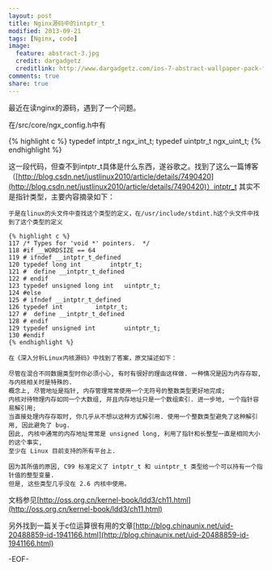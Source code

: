 ```yaml
---
layout: post
title: Nginx源码中的intptr_t
modified: 2013-09-21
tags: [Nginx, code]
image:
  feature: abstract-3.jpg
  credit: dargadgetz
  creditlink: http://www.dargadgetz.com/ios-7-abstract-wallpaper-pack-for-iphone-5-and-ipod-touch-retina/
comments: true
share: true
---
```


最近在读nginx的源码，遇到了一个问题。

在/src/core/ngx_config.h中有

{% highlight c %}
typedef intptr_t ngx_int_t;
typedef uintptr_t ngx_uint_t;
{% endhighlight %}

这一段代码，但查不到intptr_t具体是什么东西，遂谷歌之。找到了这么一篇博客（[http://blog.csdn.net/justlinux2010/article/details/7490420](http://blog.csdn.net/justlinux2010/article/details/7490420)）intptr_t 其实不是指针类型，主要内容摘录如下：

    于是在linux的头文件中查找这个类型的定义，在/usr/include/stdint.h这个头文件中找到了这个类型的定义

    {% highlight c %}
    117 /* Types for 'void *' pointers.  */  
    118 #if __WORDSIZE == 64  
    119 # ifndef __intptr_t_defined  
    120 typedef long int        intptr_t;  
    121 #  define __intptr_t_defined  
    122 # endif  
    123 typedef unsigned long int   uintptr_t;  
    124 #else  
    125 # ifndef __intptr_t_defined  
    126 typedef int         intptr_t;  
    127 #  define __intptr_t_defined  
    128 # endif  
    129 typedef unsigned int        uintptr_t;  
    130 #endif
    {% endhighlight %}

    在《深入分析Linux内核源码》中找到了答案，原文描述如下：

    尽管在混合不同数据类型时你必须小心, 有时有很好的理由这样做. 一种情况是因为内存存取, 与内核相关时是特殊的. 
    概念上, 尽管地址是指针, 内存管理常常使用一个无符号的整数类型更好地完成; 
    内核对待物理内存如同一个大数组, 并且内存地址只是一个数组索引. 进一步地, 一个指针容易解引用; 
    当直接处理内存存取时, 你几乎从不想以这种方式解引用. 使用一个整数类型避免了这种解引用, 因此避免了 bug. 
    因此, 内核中通常的内存地址常常是 unsigned long, 利用了指针和长整型一直是相同大小的这个事实, 
    至少在 Linux 目前支持的所有平台上.

    因为其所值的原因, C99 标准定义了 intptr_t 和 uintptr_t 类型给一个可以持有一个指针值的整型变量. 
    但是, 这些类型几乎没在 2.6 内核中使用。

文档参见[http://oss.org.cn/kernel-book/ldd3/ch11.html](http://oss.org.cn/kernel-book/ldd3/ch11.html)

另外找到一篇关于c位运算很有用的文章[http://blog.chinaunix.net/uid-20488859-id-1941166.html](http://blog.chinaunix.net/uid-20488859-id-1941166.html)

-EOF-
